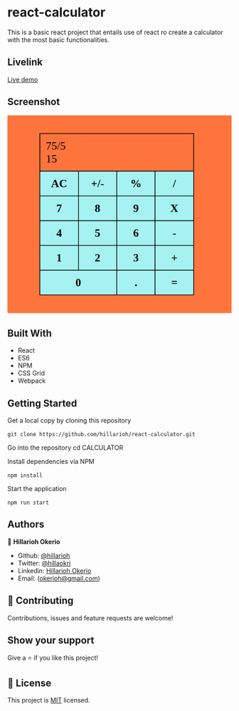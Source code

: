 # react-calculator
This is a basic react project that entails use of react ro create a calculator with the most basic functionalities.

## Livelink
[Live demo](https://stoic-euclid-f29c9e.netlify.app/)

## Screenshot
![screenshot1](./calc.png)

## Built With
- React
- ES6
- NPM
- CSS Grid
- Webpack

## Getting Started
Get a local copy by cloning this repository

    git clone https://github.com/hillarioh/react-calculator.git


Go into the repository
    cd CALCULATOR


Install dependencies vía NPM

    npm install


Start the application

    npm run start


## Authors

👤 **Hillarioh Okerio**

- Github: [@hillarioh](https://github.com/hillarioh)
- Twitter: [@hillaokri](https://twitter.com/hillaokri)
- Linkedin: [Hillarioh Okerio](www.linkedin.com/in/hillaryokerio)
- Email: (okerioh@gmail.com)

## 🤝 Contributing

Contributions, issues and feature requests are welcome!

## Show your support

Give a ⭐️ if you like this project!

## 📝 License

This project is [MIT](./LICENSE) licensed.